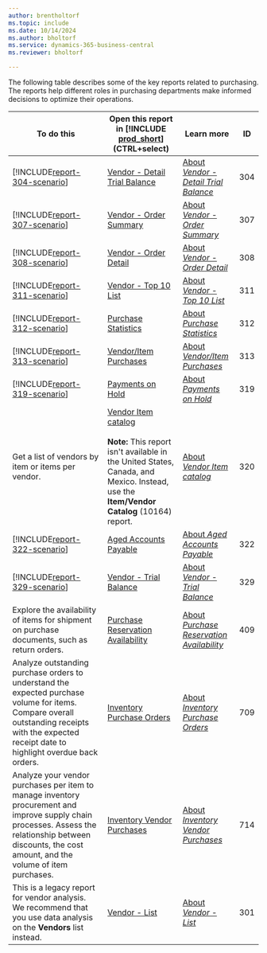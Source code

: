 ```yaml
---
author: brentholtorf
ms.topic: include
ms.date: 10/14/2024
ms.author: bholtorf
ms.service: dynamics-365-business-central
ms.reviewer: bholtorf

---
```


The following table describes some of the key reports related to purchasing. The reports help different roles in purchasing departments make informed decisions to optimize their operations. 

| To do this | Open this report in [!INCLUDE [prod_short](prod_short.md)] (CTRL+select) | Learn more | ID |
|-------|------------| ------------|----|
| [!INCLUDE[report-304-scenario](../includes/report-304-scenario-include.md)] | [Vendor - Detail Trial Balance](https://businesscentral.dynamics.com?report=304) | [About *Vendor - Detail Trial Balance*](../reports/report-304.md) | 304 |
| [!INCLUDE[report-307-scenario](../includes/report-307-scenario-include.md)] | [Vendor - Order Summary](https://businesscentral.dynamics.com?report=307) | [About *Vendor - Order Summary*](../reports/report-307.md) | 307 |
| [!INCLUDE[report-308-scenario](../includes/report-308-scenario-include.md)] | [Vendor - Order Detail](https://businesscentral.dynamics.com?report=308) | [About *Vendor - Order Detail*](../reports/report-308.md) | 308 |
| [!INCLUDE[report-311-scenario](../includes/report-311-scenario-include.md)] | [Vendor - Top 10 List](https://businesscentral.dynamics.com?report=311) | [About *Vendor - Top 10 List*](../reports/report-311.md) | 311 |
| [!INCLUDE[report-312-scenario](../includes/report-312-scenario-include.md)] | [Purchase Statistics](https://businesscentral.dynamics.com?report=312) | [About *Purchase Statistics*](../reports/report-312.md) | 312 |
| [!INCLUDE[report-313-scenario](../includes/report-313-scenario-include.md)] | [Vendor/Item Purchases](https://businesscentral.dynamics.com?report=313) | [About *Vendor/Item Purchases*](../reports/report-313.md) | 313 |
| [!INCLUDE[report-319-scenario](../includes/report-319-scenario-include.md)] | [Payments on Hold](https://businesscentral.dynamics.com?report=319) | [About *Payments on Hold*](../reports/report-319.md) | 319 |
| Get a list of vendors by item or items per vendor. | [Vendor Item catalog](https://businesscentral.dynamics.com?report=320)<br><br>**Note:** This report isn't available in the United States, Canada, and Mexico. Instead, use the **Item/Vendor Catalog** (10164) report. | [About *Vendor Item catalog*](../reports/report-320.md) | 320 |
| [!INCLUDE[report-322-scenario](../includes/report-322-scenario-include.md)] | [Aged Accounts Payable](https://businesscentral.dynamics.com?report=322) | [About *Aged Accounts Payable*](../reports/report-322.md) | 322 |
| [!INCLUDE[report-329-scenario](../includes/report-329-scenario-include.md)] | [Vendor - Trial Balance](https://businesscentral.dynamics.com?report=329) | [About *Vendor - Trial Balance*](../reports/report-329.md) | 329 |
| Explore the availability of items for shipment on purchase documents, such as return orders. | [Purchase Reservation Availability](https://businesscentral.dynamics.com?report=409)| [About *Purchase Reservation Availability*](../reports/report-409.md) | 409 |
| Analyze outstanding purchase orders to understand the expected purchase volume for items. Compare overall outstanding receipts with the expected receipt date to highlight overdue back orders. | [Inventory Purchase Orders](https://businesscentral.dynamics.com?report=709)| [About *Inventory Purchase Orders*](../reports/report-709.md) | 709 |
| Analyze your vendor purchases per item to manage inventory procurement and improve supply chain processes. Assess the relationship between discounts, the cost amount, and the volume of item purchases. | [Inventory Vendor Purchases](https://businesscentral.dynamics.com?report=714) | [About *Inventory Vendor Purchases*](../reports/report-714.md) | 714 |
| This is a legacy report for vendor analysis. We recommend that you use data analysis on the **Vendors** list instead. | [Vendor - List](https://businesscentral.dynamics.com?report=301) | [About *Vendor - List*](../reports/report-301.md) | 301 |
